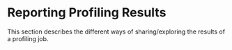 # Reporting Profiling Results

This section describes the different ways of sharing/exploring the
results of a profiling job.
